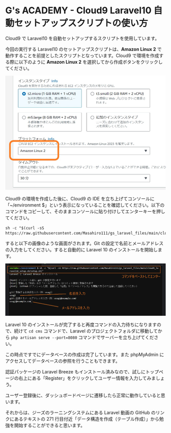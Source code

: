 # G's ACADEMY - Cloud9 Laravel10 自動セットアップスクリプトの使い方

Cloud9 で Laravel10 を自動セットアップするスクリプトを使用しています。

今回の実行する Laravel10 のセットアップスクリプトは、**Amazon Linux 2** で動作することを前提としたスクリプトとなっています。Cloud9 で環境を作成する際に以下のように **Amazon Linux 2** を選択してから作成ボタンをクリックしてください。

![image](./images/select-amazon-linux-2.jpg)

Cloud9 の環境を作成した後に、Cloud9 の IDE を立ち上げてコンソールに「~/environment $」という表示になっていることを確認してください。以下のコマンドをコピーして、そのままコンソールに貼り付けしてエンターキーを押してください。

```command
sh -c "$(curl -sS https://raw.githubusercontent.com/Masahiro111/gs_laravel_files/main/cloud9_laravel10_setup.sh/setup.sh)"
```

すると以下の画像のような画面がされます。Git の設定で名前とメールアドレスの入力をしてください。すると自動的に Laravel 10 のインストールを開始します。

![image](./images/console-test.png)

Laravel 10 のインストールが完了すると再度コマンドの入力待ちになりますので、続けて `cd cms` コマンドで、Laravel のプロジェクトフォルダに移動してから `php artisan serve --port=8080` コマンドでサーバーを立ち上げてください。

この時点ですでにデータベースの作成は完了しています。また phpMyAdmin にアクセスしてデータベースの参照を行うこともできます。

認証パッケージの Laravel Breeze もインストール済みなので、試しにトップページの右上にある「Register」をクリックしてユーザー情報を入力してみましょう。

ユーザー登録後に、ダッシュボードページに遷移したら正常に動作していると思います。

それからは、ジーズのラーニングシステムにある Laravel 動画の GitHub のリンクにあるテキストの 271 行目付近「データ構造を作成（テーブル作成）」から勉強を開始することができると思います。
